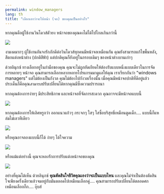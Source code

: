```yaml
---
permalink: window_managers
lang: th
title: "เลือกเอาว่าจะให้หน้า (จอ) ของคุณเป็นอย่างไร"
---
```


หากคุณคือผู้ใช้งานวินโดวส์ตัวยง หน้าจอของคุณคงไม่ได้ไปไกลเกินกว่านี้

<img src="Images/windows_vista.jpg" />

งามงดมากๆ ผู้ใช้งานอันจงรักภักดีต่อวินโดวส์ทุกคนมีหน้าจอเหมือนกัน คุณยังสามารถแก้ไขพื้นหลัง, สีตกแต่งหน้าต่าง (ปกติสีฟ้า) แต่ปกติคุณก็ยังอยู่ในกรอบเดิมๆ ของหน้าต่างบานเก่าๆ

ด้วยลินุกซ์ ทางเลือกอยู่ในกำมือของคุณ คุณจะไม่ถูกยัดเยียดให้ต้องรับแบบหนึ่งแบบเดียวในการจัดการหลายๆ หน้าจอ คุณสามารถเลือกหลากหลายโปรแกรมมาดูแลให้คุณ เราเรียกกันว่า "windows managers" แต่ไม่ต้องเป็นกังวล คุณไม่ต้องไปกังวลเรื่องนั้น เมื่อคุณมีหน้าจอปกติที่ดีอยู่แล้ว ประเด็นก็คือคุณ<i>สามารถ</i>ปรับเปลี่ยนได้หากคุณมีซึ่งความปรารถนา

หากคุณต้องการง่ายๆ มีประสิทธิภาพ และหน้าจอที่จัดการสะดวก คุณอาจจะมีหน้าจอแบบนี้

<img src="Images/ubuntu.jpg"/>

หากคุณต้องการให้เลิศหรูกว่า ออกแนวแก้วๆ กระจกๆ ใสๆ ใสซื่อบริสุทธิ์เหมือนตูดเด็ก.... แบบนี้ก็แหล่มไม่เลวทีเดียว

<img src="Images/kde.png" />

หรือคุณอาจลองแบบนี้ก็ได้ ง่ายๆ ได้ใจความ

<img src="Images/xfce.jpg" />

หรือแม้แต่อย่างนี้ คุณจะหลงรักการปรับแต่งหน้าจอของคุณ

<img src="Images/wm.jpg" />

อย่างที่คุณได้เห็น ด้วยลินุกซ์ <b>คุณตัดสินใจชีวิตคุณเองว่าจะเป็นแบบไหน</b> และคุณไม่จำเป็นต้องตัดสินใจเพียงครั้งเดียวแล้วจมอยู่กับมันตลอดไปเหมือนเลือกคู่.... คุณสามารถปรับเปลี่ยนได้ตลอดศก เหมือนเลือกกิ๊ก.... อุ๊บส์




